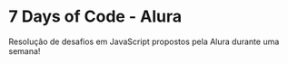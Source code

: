 # 7 Days of Code - Alura
Resolução de desafios em JavaScript propostos pela Alura durante uma semana!
